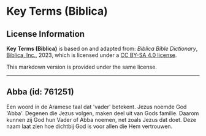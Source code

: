# Key Terms (Biblica)

## License Information

**Key Terms (Biblica)** is based on and adapted from: _Biblica Bible Dictionary_, [Biblica, Inc.](https://www.biblica.com/), 2023, which is licensed under a [CC BY-SA 4.0 license](https://creativecommons.org/licenses/by-sa/4.0/legalcode.en).

This markdown version is provided under the same license.



--------------------------------

## Abba (id: 761251)

Een woord in de Aramese taal dat 'vader' betekent. Jezus noemde God 'Abba'. Degenen die Jezus volgen, maken deel uit van Gods familie. Daarom kunnen zij God hun Vader of Abba noemen, net zoals Jezus dat doet. Deze naam laat zien hoe dichtbij God is voor allen die Hem vertrouwen.


